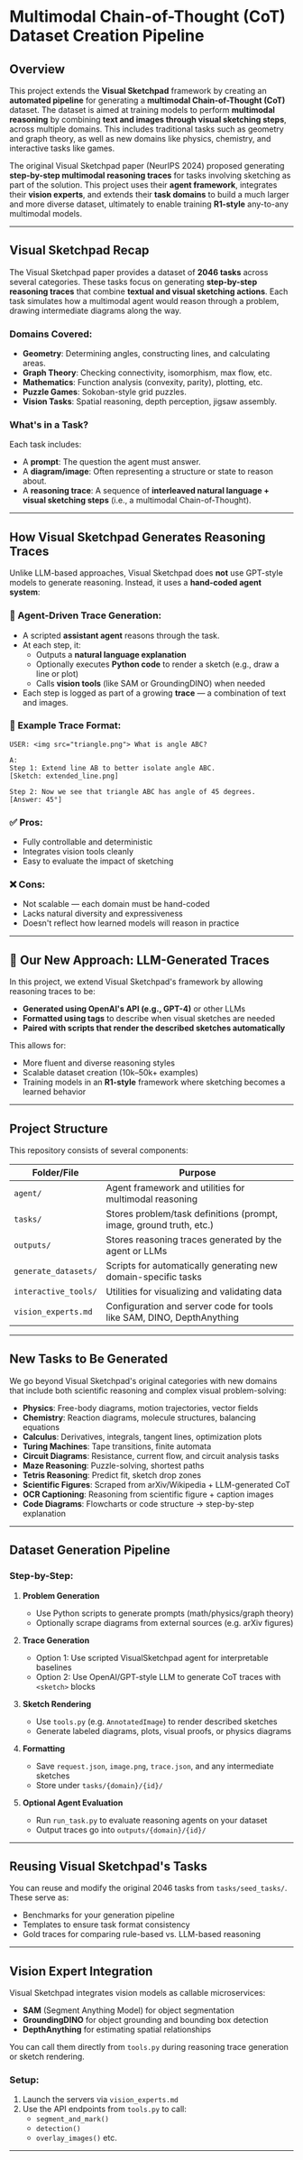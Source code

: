 # **Multimodal Chain-of-Thought (CoT) Dataset Creation Pipeline**

## **Overview**
This project extends the **Visual Sketchpad** framework by creating an **automated pipeline** for generating a **multimodal Chain-of-Thought (CoT)** dataset. The dataset is aimed at training models to perform **multimodal reasoning** by combining **text and images through visual sketching steps**, across multiple domains. This includes traditional tasks such as geometry and graph theory, as well as new domains like physics, chemistry, and interactive tasks like games.

The original Visual Sketchpad paper (NeurIPS 2024) proposed generating **step-by-step multimodal reasoning traces** for tasks involving sketching as part of the solution. This project uses their **agent framework**, integrates their **vision experts**, and extends their **task domains** to build a much larger and more diverse dataset, ultimately to enable training **R1-style** any-to-any multimodal models.

---

## **Visual Sketchpad Recap**

The Visual Sketchpad paper provides a dataset of **2046 tasks** across several categories. These tasks focus on generating **step-by-step reasoning traces** that combine **textual and visual sketching actions**. Each task simulates how a multimodal agent would reason through a problem, drawing intermediate diagrams along the way.

### **Domains Covered**:
- **Geometry**: Determining angles, constructing lines, and calculating areas.
- **Graph Theory**: Checking connectivity, isomorphism, max flow, etc.
- **Mathematics**: Function analysis (convexity, parity), plotting, etc.
- **Puzzle Games**: Sokoban-style grid puzzles.
- **Vision Tasks**: Spatial reasoning, depth perception, jigsaw assembly.

### **What's in a Task?**
Each task includes:
- A **prompt**: The question the agent must answer.
- A **diagram/image**: Often representing a structure or state to reason about.
- A **reasoning trace**: A sequence of **interleaved natural language + visual sketching steps** (i.e., a multimodal Chain-of-Thought).

---

## **How Visual Sketchpad Generates Reasoning Traces**

Unlike LLM-based approaches, Visual Sketchpad does **not** use GPT-style models to generate reasoning. Instead, it uses a **hand-coded agent system**:

### 🔧 Agent-Driven Trace Generation:
- A scripted **assistant agent** reasons through the task.
- At each step, it:
  - Outputs a **natural language explanation**
  - Optionally executes **Python code** to render a sketch (e.g., draw a line or plot)
  - Calls **vision tools** (like SAM or GroundingDINO) when needed
- Each step is logged as part of a growing **trace** — a combination of text and images.

### 🧪 Example Trace Format:
```
USER: <img src="triangle.png"> What is angle ABC?

A:
Step 1: Extend line AB to better isolate angle ABC.
[Sketch: extended_line.png]

Step 2: Now we see that triangle ABC has angle of 45 degrees.
[Answer: 45°]
```

### ✅ Pros:
- Fully controllable and deterministic
- Integrates vision tools cleanly
- Easy to evaluate the impact of sketching

### ❌ Cons:
- Not scalable — each domain must be hand-coded
- Lacks natural diversity and expressiveness
- Doesn't reflect how learned models will reason in practice

---

## 🔄 Our New Approach: LLM-Generated Traces

In this project, we extend Visual Sketchpad's framework by allowing reasoning traces to be:
- **Generated using OpenAI's API (e.g., GPT-4)** or other LLMs
- **Formatted using <sketch> tags** to describe when visual sketches are needed
- **Paired with scripts that render the described sketches automatically**

This allows for:
- More fluent and diverse reasoning styles
- Scalable dataset creation (10k–50k+ examples)
- Training models in an **R1-style** framework where sketching becomes a learned behavior

---

## **Project Structure**

This repository consists of several components:

| Folder/File            | Purpose                                                               |
|------------------------|-----------------------------------------------------------------------|
| `agent/`               | Agent framework and utilities for multimodal reasoning                |
| `tasks/`               | Stores problem/task definitions (prompt, image, ground truth, etc.)   |
| `outputs/`             | Stores reasoning traces generated by the agent or LLMs                |
| `generate_datasets/`   | Scripts for automatically generating new domain-specific tasks        |
| `interactive_tools/`   | Utilities for visualizing and validating data                         |
| `vision_experts.md`    | Configuration and server code for tools like SAM, DINO, DepthAnything |

---

## **New Tasks to Be Generated**

We go beyond Visual Sketchpad's original categories with new domains that include both scientific reasoning and complex visual problem-solving:

- **Physics**: Free-body diagrams, motion trajectories, vector fields
- **Chemistry**: Reaction diagrams, molecule structures, balancing equations
- **Calculus**: Derivatives, integrals, tangent lines, optimization plots
- **Turing Machines**: Tape transitions, finite automata
- **Circuit Diagrams**: Resistance, current flow, and circuit analysis tasks
- **Maze Reasoning**: Puzzle-solving, shortest paths
- **Tetris Reasoning**: Predict fit, sketch drop zones
- **Scientific Figures**: Scraped from arXiv/Wikipedia + LLM-generated CoT
- **OCR Captioning**: Reasoning from scientific figure + caption images
- **Code Diagrams**: Flowcharts or code structure → step-by-step explanation

---

## **Dataset Generation Pipeline**

### Step-by-Step:

1. **Problem Generation**
   - Use Python scripts to generate prompts (math/physics/graph theory)
   - Optionally scrape diagrams from external sources (e.g. arXiv figures)

2. **Trace Generation**
   - Option 1: Use scripted VisualSketchpad agent for interpretable baselines
   - Option 2: Use OpenAI/GPT-style LLM to generate CoT traces with `<sketch>` blocks

3. **Sketch Rendering**
   - Use `tools.py` (e.g. `AnnotatedImage`) to render described sketches
   - Generate labeled diagrams, plots, visual proofs, or physics diagrams

4. **Formatting**
   - Save `request.json`, `image.png`, `trace.json`, and any intermediate sketches
   - Store under `tasks/{domain}/{id}/`

5. **Optional Agent Evaluation**
   - Run `run_task.py` to evaluate reasoning agents on your dataset
   - Output traces go into `outputs/{domain}/{id}/`

---

## **Reusing Visual Sketchpad's Tasks**

You can reuse and modify the original 2046 tasks from `tasks/seed_tasks/`. These serve as:
- Benchmarks for your generation pipeline
- Templates to ensure task format consistency
- Gold traces for comparing rule-based vs. LLM-based reasoning

---

## **Vision Expert Integration**

Visual Sketchpad integrates vision models as callable microservices:
- **SAM** (Segment Anything Model) for object segmentation
- **GroundingDINO** for object grounding and bounding box detection
- **DepthAnything** for estimating spatial relationships

You can call them directly from `tools.py` during reasoning trace generation or sketch rendering.

### Setup:
1. Launch the servers via `vision_experts.md`
2. Use the API endpoints from `tools.py` to call:
   - `segment_and_mark()`
   - `detection()`
   - `overlay_images()` etc.

---
